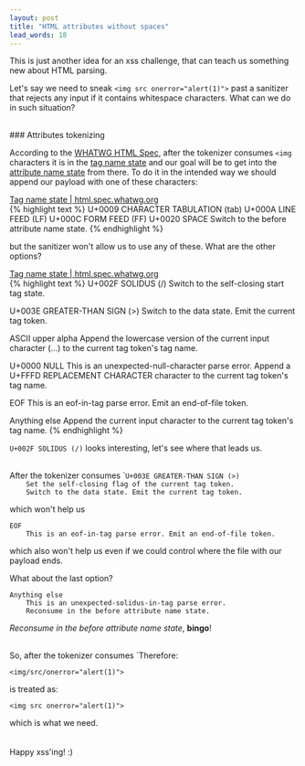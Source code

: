 ```yaml
---
layout: post
title: "HTML attributes without spaces"
lead_words: 18
---
```


<style>

figure.highlight {
	margin-top: 25px;
	margin-bottom: 25px;
}

</style>

This is just another idea for an xss challenge, that can teach us something new about HTML parsing.

Let's say we need to sneak `<img src onerror="alert(1)">` past a sanitizer that rejects any input if it contains whitespace characters. What can we do in such situation?

<br>
### Attributes tokenizing

According to the [WHATWG HTML Spec](https://html.spec.whatwg.org/), after the tokenizer consumes `<img` characters it is in the [tag name state](https://html.spec.whatwg.org/multipage/parsing.html#tag-name-state) and our goal will be to get into the [attribute name state](https://html.spec.whatwg.org/multipage/parsing.html#attribute-name-state) from there. To do it in the intended way we should append our payload with one of these characters:

<div class="filename"><a href="https://html.spec.whatwg.org/multipage/parsing.html#tag-name-state" target="blank">Tag name state 
 | html.spec.whatwg.org</a></div>
{% highlight text %}
U+0009 CHARACTER TABULATION (tab)
U+000A LINE FEED (LF)
U+000C FORM FEED (FF)
U+0020 SPACE
    Switch to the before attribute name state.
{% endhighlight %}

but the sanitizer won't allow us to use any of these. What are the other options?

<div class="filename"><a href="https://html.spec.whatwg.org/multipage/parsing.html#tag-name-state" target="blank">Tag name state 
 | html.spec.whatwg.org</a></div>
{% highlight text %}
U+002F SOLIDUS (/)
    Switch to the self-closing start tag state.

U+003E GREATER-THAN SIGN (>)
    Switch to the data state. Emit the current tag token.

ASCII upper alpha
    Append the lowercase version of the current input character
    (...) to the current tag token's tag name.

U+0000 NULL
    This is an unexpected-null-character parse error. 
    Append a U+FFFD REPLACEMENT CHARACTER character
        to the current tag token's tag name.

EOF
    This is an eof-in-tag parse error. Emit an end-of-file token.

Anything else
    Append the current input character to the current tag token's tag name.
{% endhighlight %}

`U+002F SOLIDUS (/)` looks interesting, let's see where that leads us.


<br>
After the tokenizer consumes `<img/` it is in the [self-closing tag state](https://html.spec.whatwg.org/multipage/parsing.html#self-closing-start-tag-state) and then we can try: 

```
U+003E GREATER-THAN SIGN (>)
    Set the self-closing flag of the current tag token. 
    Switch to the data state. Emit the current tag token.
```

which won't help us

```
EOF
    This is an eof-in-tag parse error. Emit an end-of-file token.
```

which also won't help us even if we could control where the file with our payload ends. 

What about the last option?

```
Anything else
    This is an unexpected-solidus-in-tag parse error.
    Reconsume in the before attribute name state.
```

*Reconsume in the before attribute name state*, **bingo**!

<br>
So, after the tokenizer consumes `<img` and `/`, it ends up in **the same state** as it would after consuming `<img` and a space!

Therefore:

```
<img/src/onerror="alert(1)">
```

is treated as:

```
<img src onerror="alert(1)">
```

which is what we need.
<br>
<br>
<br>
Happy xss'ing! :)